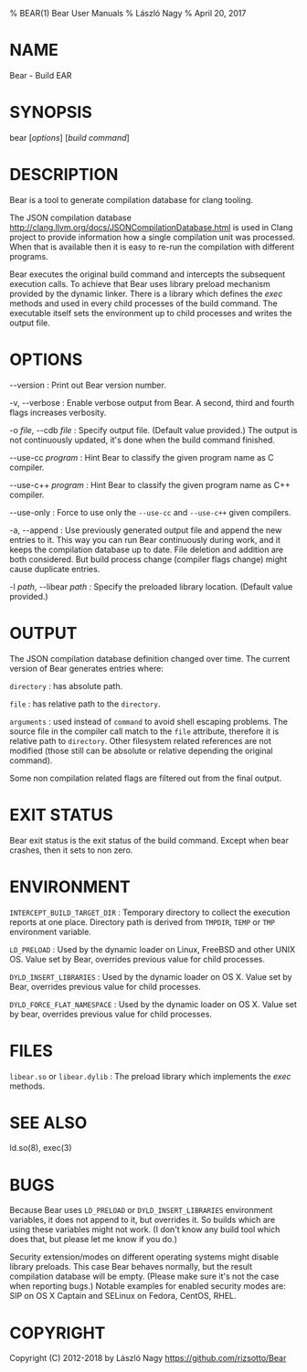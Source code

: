 % BEAR(1) Bear User Manuals
% László Nagy
% April 20, 2017

# NAME

Bear - Build EAR

# SYNOPSIS

bear [*options*] [*build command*]

# DESCRIPTION

Bear is a tool to generate compilation database for clang tooling.

The JSON compilation database
<http://clang.llvm.org/docs/JSONCompilationDatabase.html> is used in
Clang project to provide information how a single compilation unit
was processed. When that is available then it is easy to re-run the
compilation with different programs.

Bear executes the original build command and intercepts the subsequent
execution calls. To achieve that Bear uses library preload mechanism
provided by the dynamic linker.
There is a library which defines the *exec* methods and used in every
child processes of the build command.
The executable itself sets the environment up to child processes and
writes the output file.

# OPTIONS

\--version
:	Print out Bear version number.

-v, \--verbose
:	Enable verbose output from Bear. A second, third and fourth flags
	increases verbosity.

-o *file*, \--cdb *file*
: 	Specify output file. (Default value provided.) The output is not
	continuously updated, it's done when the build command finished.

\--use-cc *program*
:	Hint Bear to classify the given program name as C compiler.

\--use-c++ *program*
:	Hint Bear to classify the given program name as C++ compiler.

\--use-only
:	Force to use only the `--use-cc` and `--use-c++` given compilers.

-a, \--append
:	Use previously generated output file and append the new entries to it.
	This way you can run Bear continuously during work, and it keeps the
	compilation database up to date. File deletion and addition are both
	considered. But build process change (compiler flags change) might
	cause duplicate entries.

-l *path*, \--libear *path*
:	Specify the preloaded library location. (Default value provided.)

# OUTPUT

The JSON compilation database definition changed over time. The current
version of Bear generates entries where:

`directory`
:	has absolute path.

`file`
:	has relative path to the `directory`.

`arguments`
:	used instead of `command` to avoid shell escaping problems. The source
    file in the compiler call match to the `file` attribute, therefore
	it is relative path to `directory`. Other filesystem related references
	are not modified (those still can be absolute or relative depending the
	original command).

Some non compilation related flags are filtered out from the final output.

# EXIT STATUS

Bear exit status is the exit status of the build command.
Except when bear crashes, then it sets to non zero.

# ENVIRONMENT

`INTERCEPT_BUILD_TARGET_DIR`
:	Temporary directory to collect the execution reports at one place.
	Directory path is derived from `TMPDIR`, `TEMP` or `TMP` environment
	variable.

`LD_PRELOAD`
:	Used by the dynamic loader on Linux, FreeBSD and other UNIX OS.
	Value set by Bear, overrides previous value for child processes.

`DYLD_INSERT_LIBRARIES`
:	Used by the dynamic loader on OS X.
	Value set by Bear, overrides previous value for child processes.

`DYLD_FORCE_FLAT_NAMESPACE`
:	Used by the dynamic loader on OS X.
	Value set by bear, overrides previous value for child processes.

# FILES

`libear.so` or `libear.dylib`
:	The preload library which implements the *exec* methods.

# SEE ALSO

ld.so(8), exec(3)

# BUGS

Because Bear uses `LD_PRELOAD` or `DYLD_INSERT_LIBRARIES` environment variables,
it does not append to it, but overrides it. So builds which are using these
variables might not work. (I don't know any build tool which does that, but
please let me know if you do.)

Security extension/modes on different operating systems might disable library
preloads. This case Bear behaves normally, but the result compilation database
will be empty. (Please make sure it's not the case when reporting bugs.)
Notable examples for enabled security modes are: SIP on OS X Captain and
SELinux on Fedora, CentOS, RHEL.

# COPYRIGHT

Copyright (C) 2012-2018 by László Nagy
<https://github.com/rizsotto/Bear>
